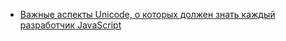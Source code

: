 - [Важные аспекты Unicode, о которых должен знать каждый разработчик JavaScript](https://habr.com/ru/companies/timeweb/articles/785668/)